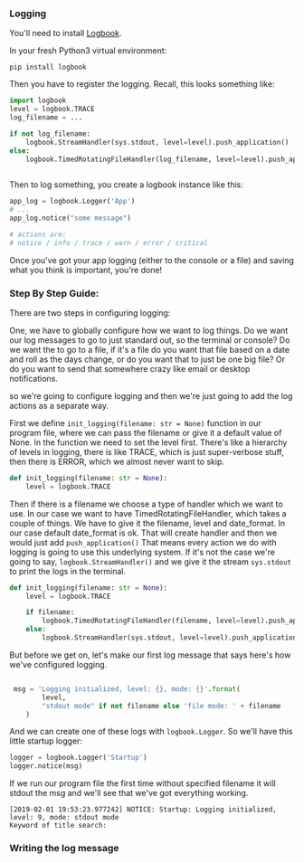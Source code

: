 ### Logging

You'll need to install [Logbook](https://logbook.readthedocs.io/en/stable/).

In your fresh Python3 virtual environment:

`pip install logbook`

Then you have to register the logging. Recall, this looks something like:

```python
import logbook
level = logbook.TRACE
log_filename = ...

if not log_filename:
    logbook.StreamHandler(sys.stdout, level=level).push_application()
else:
    logbook.TimedRotatingFileHandler(log_filename, level=level).push_application()
   
```

Then to log something, you create a logbook instance like this:

```python
app_log = logbook.Logger('App')
# ...
app_log.notice("some message")

# actions are:
# notice / info / trace / warn / error / critical
```

Once you've got your app logging (either to the console or a file) and saving what you think is important, you're done!


### Step By Step Guide:

There are two steps in configuring logging:

One, we have to globally configure how we want to log things. 
Do we want our log messages to go to just standard out, so the terminal or console?
Do we want the to go to a file, if it's a file do you want that file based on a date and roll as the days change, or do you want that to just be one big file?
Or do you want to send that somewhere crazy like email or desktop notifications.

so we're going to configure logging and then we're just going to add the log actions as a separate way.

First we define `init_logging(filename: str = None)` function in our program file, where we can pass the filename or give it a default value of None.
In the function we need to set the level first. There's like a hierarchy of levels in logging, there is like TRACE, which is just super-verbose stuff, then 
there is ERROR, which we almost never want to skip.
```python
def init_logging(filename: str = None):
    level = logbook.TRACE
```

Then if there is a filename we choose a type of handler which we want to use. In our case we want to have TimedRotatingFileHandler, which takes a couple of things.
We have to give it the filename, level and date_format. In our case default date_format is ok. That will create handler and then we would just add `push_application()`
That means every action we do with logging is going to use this underlying system. If it's not the case we're going to say, `logbook.StreamHandler()` and we give it the stream
`sys.stdout` to print the logs in the terminal.


```python
def init_logging(filename: str = None):
    level = logbook.TRACE

    if filename:
        logbook.TimedRotatingFileHandler(filename, level=level).push_application()
    else:
        logbook.StreamHandler(sys.stdout, level=level).push_application()
```

But before we get on, let's make our first log message that says here's how we've configured logging.

```python

 msg = 'Logging initialized, level: {}, mode: {}'.format(
        level,
        "stdout mode" if not filename else 'file mode: ' + filename
    )
```

And we can create one of these logs with `logbook.Logger`. So we'll have this little startup logger:

```python
logger = logbook.Logger('Startup')
logger.notice(msg)

```

If we run our program file the first time without specified filename it will stdout the msg and we'll see that we've got everything working.

```
[2019-02-01 19:53:23.977242] NOTICE: Startup: Logging initialized, level: 9, mode: stdout mode
Keyword of title search: 
```

### Writing the log message